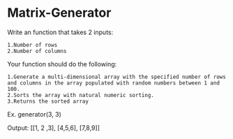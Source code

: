 # Matrix-Generator
Write an function that takes 2 inputs:

    1.Number of rows
    2.Number of columns

Your function should do the following:

    1.Generate a multi-dimensional array with the specified number of rows and columns in the array populated with random numbers between 1 and 100.
    2.Sorts the array with natural numeric sorting.
    3.Returns the sorted array

Ex. generator(3, 3)

Output: [[1, 2 ,3], [4,5,6], [7,8,9]]

